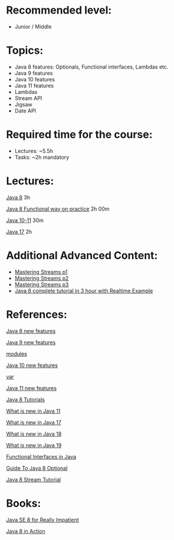 **Recommended level:** 
=======================
- Junior / Middle

**Topics:** 
=======================
- Java 8 features: Optionals, Functional interfaces, Lambdas etc.
- Java 9 features
- Java 10 features
- Java 11 features
- Lambdas
- Stream API
- Jigsaw
- Date API

**Required time for the course:**
=======================
- Lectures: ~5.5h
- Tasks: ~2h mandatory

**Lectures**:
=======================

[Java 8](https://www.lynda.com/Java-tutorials/Learning-Java-8/184457-2.html?srchtrk=index%3a2%0alinktypeid%3a2%0aq%3aJava+8%0apage%3a1%0as%3arelevance%0asa%3atrue%0aproducttypeid%3a2) 3h

[Java 8 Functional way on practice](https://www.youtube.com/watch?v=zolbIZS4SRQ) 2h 00m

[Java 10-11](https://www.lynda.com/Java-tutorials/First-Look-Java-10-Java-11/774904-2.html?srchtrk=index%3a1%0alinktypeid%3a2%0aq%3aJava+10%0apage%3a1%0as%3arelevance%0asa%3atrue%0aproducttypeid%3a2) 30m

[Java 17](https://www.linkedin.com/learning/learning-java-17/learn-java-code?u=2113185) 2h

**Additional Advanced Content**: 
=======================
- [Mastering Streams p1](https://www.youtube.com/watch?v=NEcA1JRT7pg)
- [Mastering Streams p2](https://www.youtube.com/watch?v=7yKom_LjuXE)
- [Mastering Streams p3](https://www.youtube.com/watch?v=TmzgxGKMwrk)
- [Java 8 complete tutorial in 3 hour with Realtime Example](https://www.youtube.com/watch?v=ePJrt5-G8eM&list=PLVz2XdJiJQxzrdrpglCv_nWIO5CDIqOVj)

**References**:
=======================


[Java 8 new features](https://www.journaldev.com/2389/java-8-features-with-examples)

[Java 9 new features](https://www.journaldev.com/13121/java-9-features-with-examples)

[modules](https://www.baeldung.com/java-9-modularity)

[Java 10 new features](https://www.journaldev.com/20395/java-10-features)

[var](https://dzone.com/articles/var-work-in-progress)

[Java 11 new features](https://www.journaldev.com/24601/java-11-features)

[Java 8 Tutorials](https://mkyong.com/tutorials/java-8-tutorials/)

[What is new in Java 11](https://mkyong.com/java/what-is-new-in-java-11/)

[What is new in Java 17](https://mkyong.com/java/what-is-new-in-java-17/)

[What is new in Java 18](https://mkyong.com/java/what-is-new-in-java-18/)

[What is new in Java 19](https://mkyong.com/java/what-is-new-in-java-19/)

[Functional Interfaces in Java](https://www.scaler.com/topics/functional-interface-in-java/)

[Guide To Java 8 Optional](https://www.baeldung.com/java-optional)

[Java 8 Stream Tutorial](https://winterbe.com/posts/2014/07/31/java8-stream-tutorial-examples/)

**Books**: 
=======================
[Java SE 8 for Really Impatient](https://www.horstmann.com/java8/index.html)

[Java 8 in Action](https://www.manning.com/books/java-8-in-action)

